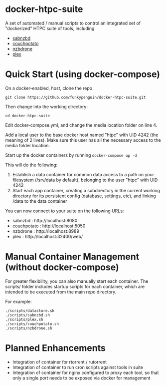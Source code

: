 # docker-htpc-suite
A set of automated / manual scripts to control an integrated set of "dockerized" HTPC suite of tools, including

* [sabnzbd][1]
* [couchpotato][2]
* [nzbdrone][3]
* [plex][4]

[1]: https://github.com/funkypenguin/sabnzbd
[2]: https://github.com/funkypenguin/couchpotato
[3]: https://github.com/funkypenguin/nzbdrone
[4]: https://github.com/funkypenguin/plex

# Quick Start (using docker-compose)

On a docker-enabled, host, clone the repo

    git clone https://github.com/funkypenguin/docker-htpc-suite.git

Then change into the working directory:

    cd docker-htpc-suite

Edit docker-compose.yml, and change the media location folder on line 4.

Add a local user to the base docker host named "htpc" with UID 4242 (the meaning of 2 lives). Make sure this user has all the necessary access to the media folder location.

Start up the docker containers by running ```docker-compose up -d```

This will do the following:

1. Establish a data container for common data access to a path on your filesystem (/srv/data by default), belonging to the user "htpc" with UID 4242
2. Start each app container, creating a subdirectory in the current working directory for its persistent config (database, settings, etc), and linking /data to the data container

You can now connect to your suite on the following URLs:

* sabnzbd : http://localhost:8080
* couchpotato : http://localhost:5050
* nzbdrone : http://localhost:8989
* plex : http://localhost:32400/web/

# Manual Container Management (without docker-compose)

For greater flexibility, you can also manually start each container. The scripts/ folder includes startup scripts for each container, which are intended to be executed from the main repo directory.

For example:

    ./scripts/datastore.sh
    ./scripts/sabnzbd.sh
    ./scripts/plex.sh
    ./scripts/couchpotato.sh
    ./scripts/nzbdrone.sh

# Planned Enhancements

* Integration of container for rtorrent / rutorrent
* Integration of container to run cron scripts against tools in suite
* Integration of container for nginx configured to proxy each tool, so that only a single port needs to be exposed via docker for management
